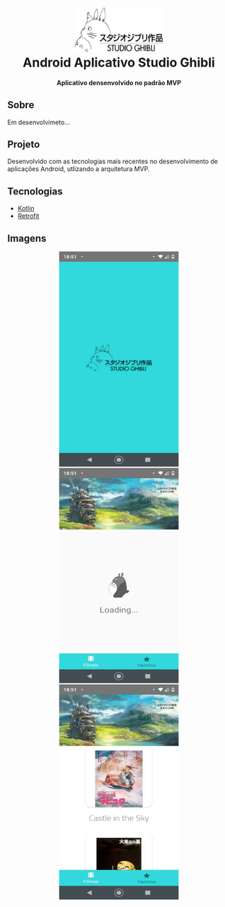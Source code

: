 <h1 align="center">
  <img alt="React RocketShoes" 
  width="200" height="100"
    src="resources/ghibli_logo.png" />
  <br>
  Android Aplicativo Studio Ghibli
</h1>

<h4 align="center">
  Aplicativo densenvolvido no padrão MVP


## Sobre
Em desenvolvimeto...

## Projeto
Desenvolvido com as tecnologias mais recentes no desenvolvimento de aplicações Android, utlizando a arquitetura MVP.

## Tecnologias

-  [Kotlin](https://kotlinlang.org/)
-  [Retrofit](https://square.github.io/retrofit/)



## Imagens

<p align="center">
  <img alt="Demo on Netlify" width="270" height="485" src="resources/splash.jpeg">
  <img alt="Demo on Netlify" width="270" height="485" src="resources/login.jpeg">
  <img alt="Demo on Netlify" width="270" height="485" src="resources/fimes.jpeg">
</p>
